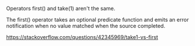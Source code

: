 Operators first() and take(1) aren't the same.

The first() operator takes an optional predicate function and emits an error notification when no value matched when the source completed.



https://stackoverflow.com/questions/42345969/take1-vs-first
